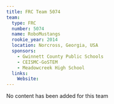 ```yaml
---
title: FRC Team 5074
team:
  type: FRC
  number: 5074
  name: RoboMustangs
  rookie_year: 2014
  location: Norcross, Georgia, USA
  sponsors:
    - Gwinnett County Public Schools
    - CEISMC-GoSTEM
    - Meadowcreek High School
  links:
    Website: 
---
```

No content has been added for this team